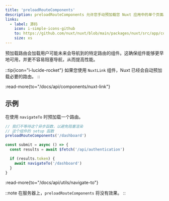 ```yaml
---
title: 'preloadRouteComponents'
description: preloadRouteComponents 允许您手动预加载您 Nuxt 应用中的单个页面。
links:
  - label: 源码
    icon: i-simple-icons-github
    to: https://github.com/nuxt/nuxt/blob/main/packages/nuxt/src/app/composables/preload.ts
    size: xs
---
```


预加载路由会加载用户可能未来会导航到的特定路由的组件。这确保组件能够更早地可用，并更不容易阻塞导航，从而提高性能。

::tip{icon="i-lucide-rocket"}
如果您使用 `NuxtLink` 组件，Nuxt 已经会自动预加载必要的路由。
::

:read-more{to="/docs/api/components/nuxt-link"}

## 示例

在使用 `navigateTo` 时预加载一个路由。

```ts
// 我们不等待这个异步函数，以避免阻塞渲染
// 这个组件的 setup 函数
preloadRouteComponents('/dashboard')

const submit = async () => {
  const results = await $fetch('/api/authentication')

  if (results.token) {
    await navigateTo('/dashboard')
  }
}
```

:read-more{to="/docs/api/utils/navigate-to"}

::note
在服务器上，`preloadRouteComponents` 将没有效果。
::
